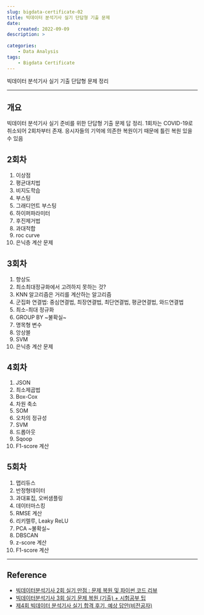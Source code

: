 ```yaml
---
slug: bigdata-certificate-02
title: 빅데이터 분석기사 실기 단답형 기출 문제
date:
    created: 2022-09-09
description: >
    
categories:
    - Data Analysis
tags:
    - Bigdata Certificate
---
```


빅데이터 분석기사 실기 기출 단답형 문제 정리  

<!-- more -->

---

## 개요

빅데이터 분석기사 실기 준비를 위한 단답형 기출 문제 답 정리. 1회차는 COVID-19로 취소되어 2회차부터 존재. 응시자들의 기억에 의존한 복원이기 때문에 틀린 복원 있을 수 있음  

## 2회차

1. 이상점
1. 평균대치법
1. 비지도학습
1. 부스팅
1. 그래디언트 부스팅
1. 하이퍼파라미터
1. 후진제거법
1. 과대적합
1. roc curve
1. 은닉층 계산 문제

## 3회차

1. 향상도
1. 최소최대정규화에서 고려하지 못하는 것?
1. KNN 알고리즘은 거리를 계산하는 알고리즘
1. 군집화 연결법: 중심연결법, 최장연결법, 최단연결법, 평균연결법, 와드연결법
1. 최소-최대 정규화
1. GROUP BY ~불확실~
1. 명목형 변수
1. 앙상블
1. SVM
1. 은닉층 계산 문제

## 4회차

1. JSON
1. 최소제곱법
1. Box-Cox
1. 차원 축소
1. SOM
1. 오차의 정규성
1. SVM
1. 드롭아웃
1. Sqoop
1. F1-score 계산

## 5회차

1. 맵리듀스
1. 반정형데이터
1. 과대표집, 오버샘플링
1. 데이터마스킹
1. RMSE 계산
1. 리키렐루, Leaky ReLU
1. PCA ~불확실~
1. DBSCAN
1. z-score 계산
1. F1-score 계산

---
## Reference
- [빅데이터분석기사 2회 실기 만점 : 문제 복원 및 파이썬 코드 리뷰](https://eatchu.tistory.com/19)
- [빅데이터분석기사 3회 실기 문제 복원 (기출) + 시험공부 팁](https://action-makes-fortune.tistory.com/entry/%EB%B9%85%EB%8D%B0%EC%9D%B4%ED%84%B0%EB%B6%84%EC%84%9D%EA%B8%B0%EC%82%AC-3%ED%9A%8C-%EC%8B%A4%EA%B8%B0-%EB%AC%B8%EC%A0%9C-%EB%B3%B5%EC%9B%90-%EA%B8%B0%EC%B6%9C)
- [제4회 빅데이터 분석기사 실기 합격 후기, 예상 답안(비전공자)](https://cestmavie.tistory.com/63)
